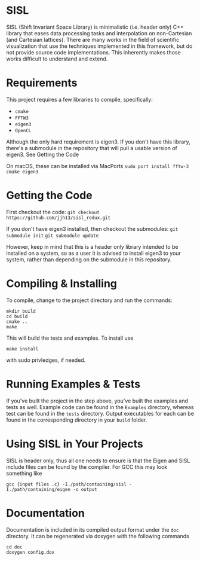 SISL
====

SISL (Shift Invariant Space Library) is  minimalistic (i.e. header only) C++ library that eases
data processing tasks and interpolation on non-Cartesian (and Cartesian lattices). There are 
many works in the field of scientific visualization that use the techniques implemented in this
framework, but do not provide source code implementations. This inherently makes those works
difficult to understand and extend. 


Requirements
====
This project requires a few libraries to compile, specifically:
 * ```cmake```
 * ```FFTW3```
 * ```eigen3```
 * ```OpenCL```

Although the only hard requirement is eigen3. If you don't have this library, there's a submodule
in the repository that will pull a usable version of eigen3. See Getting the Code

On macOS, these can be installed via MacPorts
```sudo port install fftw-3 cmake eigen3```


Getting the Code
====
First checkout the code:
```git checkout https://github.com/jjh13/sisl_redux.git```

If you don't have eigen3 installed, then checkout the submodules:
```git submodule init```
```git submodule update```

However, keep in mind that this is a header only library intended to be installed on a system, so 
as a user it is advised to install eigen3 to your system, rather than depending on the submodule 
in this repository.

Compiling & Installing
====
To compile, change to the project directory and run the commands:

```{bash}
mkdir build
cd build
cmake ..
make 
```

This will build the tests and examples. To install use 
```{bash}
make install
```
with sudo privledges, if needed.

Running Examples & Tests
====
If you've built the project in the step above, you've built the examples and tests as well. Example code
can be found in the ```Examples``` directory, whereas test can be found in the ```tests``` directory.
Output executables for each can be found in the corresponding directory in your ```build``` folder.


Using SISL in Your Projects
====
SISL is header only, thus all one needs to ensure is that the Eigen and SISL include files can be
found by the compiler. For GCC this may look something like
```
gcc {input files .c} -I./path/containing/sisl -I./path/containing/eigen -o output
```



Documentation
====

Documentation is included in its compiled output format under the ```doc``` directory. It can be 
regenerated via doxygen with the following commands

```{bash}
cd doc
doxygen config.dox
```